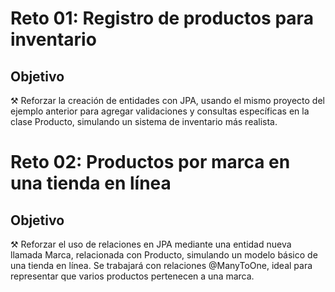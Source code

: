 # Reto 01: Registro de productos para inventario


## Objetivo

⚒️ Reforzar la creación de entidades con JPA, usando el mismo proyecto del ejemplo anterior para agregar validaciones y consultas específicas en la clase Producto, simulando un sistema de inventario más realista.

# Reto 02: Productos por marca en una tienda en línea


## Objetivo

⚒️ Reforzar el uso de relaciones en JPA mediante una entidad nueva llamada Marca, relacionada con Producto, simulando un modelo básico de una tienda en línea. Se trabajará con relaciones @ManyToOne, ideal para representar que varios productos pertenecen a una marca.


